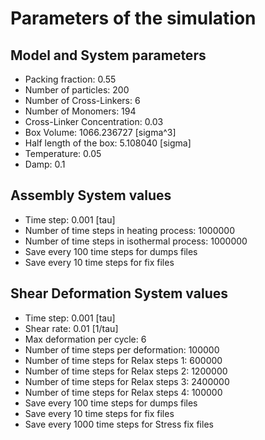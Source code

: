 # Parameters of the simulation


## Model and System parameters

- Packing fraction: 0.55
- Number of particles: 200
- Number of Cross-Linkers: 6
- Number of Monomers: 194
- Cross-Linker Concentration: 0.03
- Box Volume: 1066.236727 [sigma^3]
- Half length of the box: 5.108040 [sigma]
- Temperature: 0.05
- Damp: 0.1

 ## Assembly System values 

- Time step: 0.001 [tau]
- Number of time steps in heating process: 1000000
- Number of time steps in isothermal process: 1000000
- Save every 100 time steps for dumps files
- Save every 10 time steps for fix files

 ## Shear Deformation System values 

- Time step: 0.001 [tau]
- Shear rate: 0.01 [1/tau]
- Max deformation per cycle: 6
- Number of time steps per deformation: 100000
- Number of time steps for Relax steps 1: 600000
- Number of time steps for Relax steps 2: 1200000
- Number of time steps for Relax steps 3: 2400000
- Number of time steps for Relax steps 4: 100000
- Save every 100 time steps for dumps files
- Save every 10 time steps for fix files
- Save every 1000 time steps for Stress fix files
